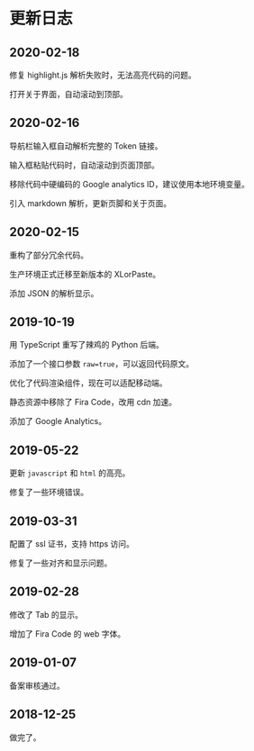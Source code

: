 # 更新日志

## 2020-02-18

修复 highlight.js 解析失败时，无法高亮代码的问题。

打开关于界面，自动滚动到顶部。

## 2020-02-16

导航栏输入框自动解析完整的 Token 链接。

输入框粘贴代码时，自动滚动到页面顶部。

移除代码中硬编码的 Google analytics ID，建议使用本地环境变量。

引入 markdown 解析，更新页脚和关于页面。

## 2020-02-15

重构了部分冗余代码。

生产环境正式迁移至新版本的 XLorPaste。

添加 JSON 的解析显示。

## 2019-10-19

用 TypeScript 重写了辣鸡的 Python 后端。

添加了一个接口参数 `raw=true`，可以返回代码原文。

优化了代码渲染组件，现在可以适配移动端。

静态资源中移除了 Fira Code，改用 cdn 加速。

添加了 Google Analytics。

## 2019-05-22

更新 `javascript` 和 `html` 的高亮。

修复了一些环境错误。

## 2019-03-31

配置了 ssl 证书，支持 https 访问。

修复了一些对齐和显示问题。

## 2019-02-28

修改了 Tab 的显示。

增加了 Fira Code 的 web 字体。

## 2019-01-07

备案审核通过。

## 2018-12-25

做完了。
